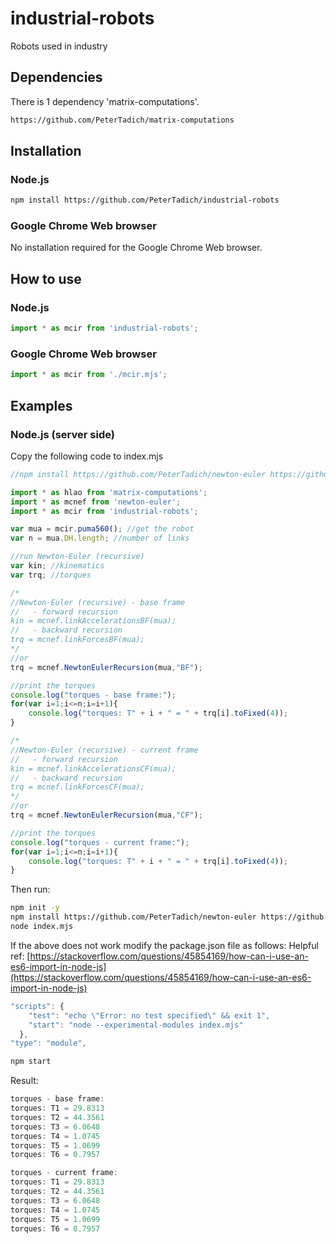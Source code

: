 # industrial-robots
Robots used in industry

## Dependencies

There is 1 dependency 'matrix-computations'.

```bash
https://github.com/PeterTadich/matrix-computations
```

## Installation

### Node.js

```bash
npm install https://github.com/PeterTadich/industrial-robots
```

### Google Chrome Web browser

No installation required for the Google Chrome Web browser.

## How to use

### Node.js

```js
import * as mcir from 'industrial-robots';
```

### Google Chrome Web browser

```js
import * as mcir from './mcir.mjs';
```
## Examples

### Node.js (server side)

Copy the following code to index.mjs

```js
//npm install https://github.com/PeterTadich/newton-euler https://github.com/PeterTadich/industrial-robots

import * as hlao from 'matrix-computations';
import * as mcnef from 'newton-euler';
import * as mcir from 'industrial-robots';

var mua = mcir.puma560(); //get the robot
var n = mua.DH.length; //number of links

//run Newton-Euler (recursive)
var kin; //kinematics
var trq; //torques

/*
//Newton-Euler (recursive) - base frame
//   - forward recursion
kin = mcnef.linkAccelerationsBF(mua);
//   - backward recursion
trq = mcnef.linkForcesBF(mua);
*/
//or
trq = mcnef.NewtonEulerRecursion(mua,"BF");

//print the torques
console.log("torques - base frame:");
for(var i=1;i<=n;i=i+1){
    console.log("torques: T" + i + " = " + trq[i].toFixed(4));
}

/*
//Newton-Euler (recursive) - current frame
//   - forward recursion
kin = mcnef.linkAccelerationsCF(mua);
//   - backward recursion
trq = mcnef.linkForcesCF(mua);
*/
//or
trq = mcnef.NewtonEulerRecursion(mua,"CF");

//print the torques
console.log("torques - current frame:");
for(var i=1;i<=n;i=i+1){
    console.log("torques: T" + i + " = " + trq[i].toFixed(4));
}
```

Then run:

```bash
npm init -y
npm install https://github.com/PeterTadich/newton-euler https://github.com/PeterTadich/industrial-robots
node index.mjs
```

If the above does not work modify the package.json file as follows:
Helpful ref: [https://stackoverflow.com/questions/45854169/how-can-i-use-an-es6-import-in-node-js](https://stackoverflow.com/questions/45854169/how-can-i-use-an-es6-import-in-node-js)

```js
"scripts": {
    "test": "echo \"Error: no test specified\" && exit 1",
    "start": "node --experimental-modules index.mjs"
  },
"type": "module",
```

```bash
npm start
```

Result:

```js
torques - base frame:
torques: T1 = 29.8313
torques: T2 = 44.3561
torques: T3 = 6.0648
torques: T4 = 1.0745
torques: T5 = 1.0699
torques: T6 = 0.7957

torques - current frame:
torques: T1 = 29.8313
torques: T2 = 44.3561
torques: T3 = 6.0648
torques: T4 = 1.0745
torques: T5 = 1.0699
torques: T6 = 0.7957
```